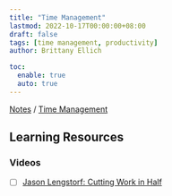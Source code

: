 ```yaml
---
title: "Time Management"
lastmod: 2022-10-17T00:00:00+08:00
draft: false
tags: [time management, productivity]
author: Brittany Ellich

toc:
  enable: true
  auto: true
---
```


[Notes](../../notes) / [Time Management](./)

## Learning Resources

### Videos

* [ ] [Jason Lengstorf: Cutting Work in Half](https://www.youtube.com/watch?v=3KREV1_2mA4)
